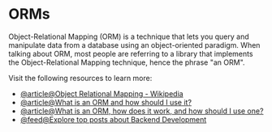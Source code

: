 # ORMs

Object-Relational Mapping (ORM) is a technique that lets you query and manipulate data from a database using an object-oriented paradigm. When talking about ORM, most people are referring to a library that implements the Object-Relational Mapping technique, hence the phrase "an ORM".

Visit the following resources to learn more:

- [@article@Object Relational Mapping - Wikipedia](https://en.wikipedia.org/wiki/Object–relational_mapping)
- [@article@What is an ORM and how should I use it?](https://stackoverflow.com/questions/1279613/what-is-an-orm-how-does-it-work-and-how-should-i-use-one)
- [@article@What is an ORM, how does it work, and how should I use one?](https://stackoverflow.com/a/1279678)
- [@feed@Explore top posts about Backend Development](https://app.daily.dev/tags/backend?ref=roadmapsh)
